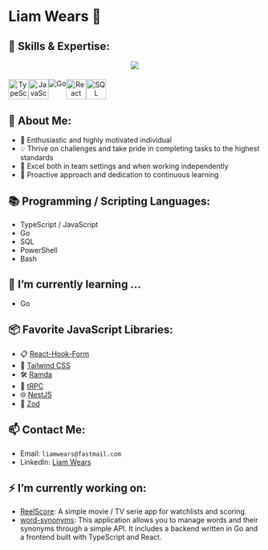 # Liam Wears 👋

## 💪 Skills & Expertise:
<div align="center">
  <img src="https://github-readme-stats.vercel.app/api/top-langs/?username=lwears&langs_count=6&hide=html,jupyter-notebook,css&hide_progress=true&theme=transparent&hide_border=true" />
</div>
<div style="display: flex; margin-top: 20px; margin-bottom: 30px;" align="center">
  <img src="https://upload.wikimedia.org/wikipedia/commons/thumb/4/4c/Typescript_logo_2020.svg/64px-Typescript_logo_2020.svg.png" alt="TypeScript" style="width: 40px; height: 40px;" />
  <img src="https://upload.wikimedia.org/wikipedia/commons/thumb/d/d9/Node.js_logo.svg/64px-Node.js_logo.svg.png" alt="JavaScript" style="width: 40px; height: 40px;" />
  <img src="https://upload.wikimedia.org/wikipedia/commons/thumb/0/05/Go_Logo_Blue.svg/128px-Go_Logo_Blue.svg.png" alt="Go" />
  <img src="https://upload.wikimedia.org/wikipedia/commons/4/47/React.svg" alt="React" style="width: 40px; height: 40px;" />
  <img src="https://upload.wikimedia.org/wikipedia/commons/8/87/Sql_data_base_with_logo.png" alt="SQL" style="width: 40px; height: 40px;" />
</div>

## 🔭 About Me:
- 🚀 Enthusiastic and highly motivated individual
- 💡 Thrive on challenges and take pride in completing tasks to the highest standards
- 🤝 Excel both in team settings and when working independently
- 🌱 Proactive approach and dedication to continuous learning

## 📚 Programming / Scripting Languages:
- TypeScript / JavaScript
- Go
- SQL
- PowerShell
- Bash
  

## 🌱 I’m currently learning ...
- Go

## 📦 Favorite JavaScript Libraries:
- 📋 [React-Hook-Form](https://react-hook-form.com/)
- 🎨 [Tailwind CSS](https://tailwindcss.com/)
- 🛠️ [Ramda](https://ramdajs.com/)
- 🔄 [tRPC](https://trpc.io/)
- 🌐 [NestJS](https://nestjs.com/)
- 📏 [Zod](https://zod.dev/)

## 📫 Contact Me:
- Email: `liamwears@fastmail.com`
- LinkedIn: [Liam Wears](https://www.linkedin.com/in/liam-wears/)

## ⚡ I’m currently working on:
- [ReelScore](https://github.com/lwears/ReelScore): A simple movie / TV serie app for watchlists and scoring.
- [word-synonyms](https://github.com/lwears/word-synonyms): This application allows you to manage words and their synonyms through a simple API. It includes a backend written in Go and a frontend built with TypeScript and React.

